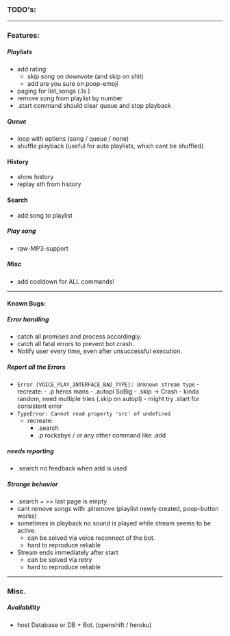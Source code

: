 ### **TODO's:** ###

---

### Features: ###

##### Playlists #####
- add rating
	- skip song on downvote (and skip on shit)
	- add are you sure on poop-emoji
- paging for list_songs (.ls <playlist>)
- remove song from playlist by number
- .start command should clear queue and stop playback

##### Queue ##### 
- loop with options (song / queue / none)
- shuffle playback (useful for auto playlists, which cant be shuffled)

#### History ####
- show history
- replay sth from history

 #### Search ####
 - add song to playlist

##### Play song ##### 
- raw-MP3-support

##### Misc #####
- add cooldown for ALL commands!

---

#### Known Bugs: #### 

##### Error handling ##### 
- catch all promises and process accordingly. 
- catch all fatal errors to prevent bot crash.
- Notify user every time, even after unsuccessful execution.

##### Report all the Errors ####
- `Error [VOICE_PLAY_INTERFACE_BAD_TYPE]: Unknown stream type`
	-recreate:
		- .p heros mans
		- .autopl SoBig
		- .skip
		-> Crash
		- kinda random, need multiple tries (.skip on autopl)
		- might try .start <playlist> for consistent error
- `TypeError: Cannot read property 'src' of undefined`
	- recreate:
		- .search
		- .p rockabye / or any other command like .add
##### needs reporting #####
- .search no feedback when add is used
##### Strange behavior ##### 
- .search + >> last page is empty
- cant remove songs with .plremove (playlist newly created, poop-button works)
- sometimes in playback no sound is played while stream seems to be active.
	- can be solved via voice reconnect of the bot.
	- hard to reproduce reliable
- Stream ends immediately after start
	- can be solved via retry
	- hard to reproduce reliable

---

### Misc. ###

##### Availability ##### 
- host Database or DB + Bot. (openshift / heroku)